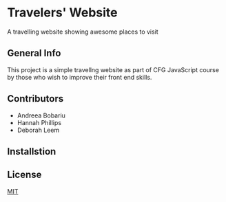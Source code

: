 # Travelers' Website
A travelling website showing awesome places to visit

## General Info
This project is a simple travellng website as part of CFG JavaScript course by those who wish to improve their front end skills.

## Contributors
- Andreea Bobariu
- Hannah Phillips
- Deborah Leem

## Installstion


## License
[MIT](https://choosealicense.com/licenses/mit/)


